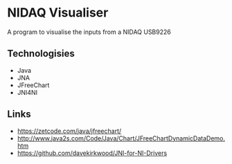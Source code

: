 # NIDAQ Visualiser

A program to visualise the inputs from a NIDAQ USB9226

## Technologisies
- Java
- JNA
- JFreeChart
- JNI4NI

## Links
- https://zetcode.com/java/jfreechart/
- http://www.java2s.com/Code/Java/Chart/JFreeChartDynamicDataDemo.htm
- https://github.com/davekirkwood/JNI-for-NI-Drivers
